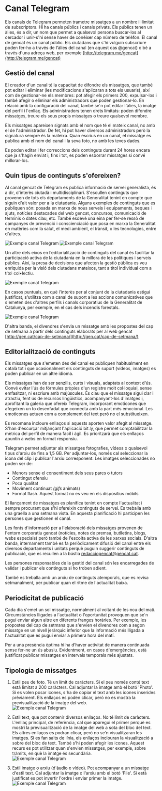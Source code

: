 # Canal Telegram

Els canals de Telegram permeten trametre missatges a un nombre il·limitat de subscriptors. Hi ha canals públics i canals privats. Els públics tenen un àlies, és a dir, un nom que permet a qualsevol persona buscar-los al cercador i unir-s'hi sense haver de conèixer cap número de telèfon. El canal de gencat és un canal públic. Els ciutadans que s'hi vulguin subscriure poden fer-ho a través de l'àlies del canal (en aquest cas @gencat) o bé a través d'una adreça web, per exemple [http://telegram.me/gencat](http://telegram.me/gencat)

## Gestió del canal 
<a id=gestio></a>

El creador d'un canal té la capacitat de difondre els missatges, que també pot editar i eliminar (les modificacions s'aplicaran a tots els usuaris), així com de gestionar-ne els membres: pot afegir els primers 200, expulsar-los i també afegir o eliminar els administradors que poden gestionar-lo. En relació amb la configuració del canal, també se'n pot editar l'àlies, la imatge del perfil i l'enllaç. Els administradors tenen drets limitats: poden difondre missatges, treure els seus propis missatges o treure qualsevol membre.

Els missatges apareixen signats amb el nom que té el mateix canal, no amb el de l'administrador. De fet, hi pot haver diversos administradors però la signatura sempre és la mateixa. Quan escrius en un canal, el missatge es publica amb el nom del canal i la seva foto, no amb les teves dades.

Es poden editar i fer correccions dels continguts durant 24 hores encara que ja s'hagin enviat i, fins i tot, es poden esborrar missatges si convé millorar-los.

## Quin tipus de continguts s'ofereixen?
<a id=continguts></a>

Al canal gencat de Telegram es publica informació de servei generalista, és a dir, d'interès ciutadà i multidisciplinari. S'escullen continguts que provenen de tots els departaments de la Generalitat tenint en compte  que siguin d'alt valor per a la ciutadania. Alguns exemples de continguts que es publiquen són: posada en marxa de nous serveis i equipaments, beques i ajuts, notícies destacades del web gencat, concursos, comunicació de terminis o dates clau, etc.
També esdevé una eina per fer-se ressò de campanyes de prevenció i conscienciació que posa en marxa la Generalitat en matèries com la salut, el medi ambient, el trànsit, o les tecnologies, entre d'altres.

![Exemple canal Telegram](/img/guia_telegram_prevencio1_pell.png)
![Exemple canal Telegram](/img/guia_telegram_prevencio2_transit.png)

Un altre dels eixos en l’editorialització de continguts del canal és facilitar la participació activa de la ciutadania en la millora de les polítiques i serveis públics. Així, la presa de decisions que afecten la gestió pública es veu enriquida per la visió dels ciutadans mateixos, tant a títol individual com a títol col•lectiu.

![Exemple canal Telegram](/img/Guia_telegram_participacio.png)

En casos puntuals, en què l'interès per al conjunt de la ciutadania estigui justificat, s'utilitza com a canal de suport a les accions comunicatives que s'emeten des d'altres perfils i canals corporatius de la Generalitat de Catalunya, per exemple, en el cas dels incendis forestals.

![Exemple canal Telegram](/img/guia_telegram_incendis.png)

D'altra banda, el divendres s'envia un missatge amb les propostes del cap de setmana a partir dels continguts elaborats per al web gencat [http://gen.cat/cap-de-setmana/](http://gen.cat/cap-de-setmana/)

## Editorialització de continguts
<a id=editorialitzacio></a>

Els missatges que s'emeten des del canal es publiquen habitualment en català tot i que ocasionalment els continguts de suport (vídeos, imatges) es poden publicar en un altre idioma.  

Els missatges han de ser senzills, curts i visuals, adaptats al context d'ús. Convé evitar l'ús de fórmules pròpies d'un registre molt col·loquial, sense emfasitzar, ni escriure amb majúscules.  És clau que el missatge sigui clar i atractiu, fent ús de recursos lingüístics, acompanyant-los d'imatges i, aprofitant la galeria que ofereix Telegram, incorporant emoticones que afegeixen un to desenfadat que connecta amb la part més emocional. Les emoticones actuen com a complement del text però no el substitueixen.  

Es recomana incloure enllaços si aquests aporten valor afegit al missatge. S'han d'escurçar mitjançant l'aplicació bit.ly, que permet comptabilitzar la mètrica del perfil de manera fàcil i àgil. Es prioritzarà que els enllaços apuntin a webs en format responsiu.  

Telegram permet adjuntar als missatges fotografies, vídeos o qualsevol tipus d'arxiu de fins a 1,5 GB. Per adjuntar-los, només cal seleccionar la icona del clip i publicar l'arxiu corresponent.
Les imatges seleccionades no poden ser de:

- Menors sense el consentiment dels seus pares o tutors
- Contingut ofensiu
- Poca qualitat
- Moviment continuat _(gifs_ animats)
- Format flash. Aquest format no es veu en els dispositius mòbils

El llançament de missatges es planifica tenint en compte l'actualitat i sempre procurant que s'hi ofereixin continguts de servei. Es treballa amb una graella a una setmana vista. En aquesta planificació hi participen les persones que gestionen el canal.  

Les fonts d'informació per a l'elaboració dels missatges provenen de l'entorn corporatiu gencat (notícies, notes de premsa, butlletins, blogs, webs especials) però també de l'escolta activa de les xarxes socials. D'altra banda, internament també es fa periòdicament difusió del canal entre els diversos departaments i unitats perquè puguin suggerir continguts de publicació, que es recullen a la bústia [redacciogencat@gencat.cat](mailto:redacciogencat@gencat.cat).  

Les persones responsables de la gestió del canal són les encarregades de validar i publicar els continguts si ho troben adient.

També es treballa amb un arxiu de continguts atemporals, que es revisa setmanalment, per publicar quan el ritme de l'actualitat baixa.

## Periodicitat de publicació
<a id=periodicitat></a>

Cada dia s'emet un sol missatge, normalment al voltant de les nou del matí. Circumstàncies lligades a l'actualitat o l'oportunitat provoquen que se'n pugui enviar algun altre en diferents franges horàries. Per exemple, les propostes del cap de setmana que s'envien el divendres com a segon missatge en un nivell jeràrquic inferior que la informació més lligada a l'actualitat que es pugui enviar a primera hora del matí.  

Per a una presència òptima hi ha d'haver activitat de manera continuada sense fer-ne un ús abusiu. Evidentment, en casos d'emergències, està justificat publicar missatges en intervals temporals més ajustats.

## Tipologia de missatges
<a id=missatges></a>

1. Estil peu de foto. Té un límit de caràcters. Si el peu només conté text està limitat a 200 caràcters. Cal adjuntar la imatge amb el botó 'Photo'. Si es volen posar icones, s'ha de copiar el text amb les icones inserides prèviament. Els enllaços es poden clicar, però no es mostra la previsualització de la imatge del web.  
![Exemple canal Telegram](/img/guia_telegram_tipus_missatges_1.png)

2. Estil text, que pot contenir diversos enllaços. No té límit de caràcters. L'enllaç principal, de referència, cal que aparegui el primer perquè es mostri la previsualització de la imatge del web a sota del bloc del text. Els altres enllaços es podran clicar, però no se'n visualitzaran les imatges. Si es fan salts de línia, els enllaços inclouran la visualització a sobre del bloc de text. També s'hi poden afegir les icones. Aquest recurs es pot utilitzar quan s'envien missatges, per exemple, sobre tràmits, en què la imatge és secundària.  
![Exemple canal Telegram](/img/guia_telegram_tipus_missatges_2.png)

3. Estil imatge o arxiu (d'àudio o vídeo). Pot acompanyar a un missatge d'estil text. Cal adjuntar la imatge o l'arxiu amb el botó 'File'. Si està justificat es pot invertir l'ordre i enviar primer la imatge.  
![Exemple canal Telegram](/img/guia_telegram_tipus_missatg.png)

